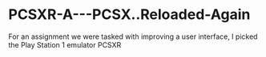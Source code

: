 # PCSXR-A---PCSX..Reloaded-Again
For an assignment we were tasked with improving a user interface, I picked the Play Station 1 emulator PCSXR 
